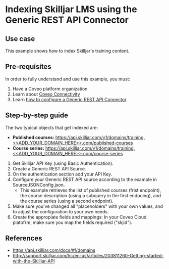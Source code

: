 # Indexing Skilljar LMS using the Generic REST API Connector

## Use case
This example shows how to index Skilljar's training content.

## Pre-requisites
In order to fully understand and use this example, you must:
1. Have a Coveo platform organization
2. Learn about [Coveo Connectivity](https://docs.coveo.com/en/1702/cloud-v2-administrators/add-or-edit-a-source-using-one-of-the-available-connectors)
3. Learn [how to configure a Generic REST API Connector](https://docs.coveo.com/en/1896/cloud-v2-administrators/add-or-edit-a-generic-rest-api-source)

## Step-by-step guide
The two typical objects that get indexed are:
* **Published courses:** https://api.skilljar.com/v1/domains/training.<<ADD_YOUR_DOMAIN_HERE>>.com/published-courses
* **Course series:** https://api.skilljar.com/v1/domains/training.<<ADD_YOUR_DOMAIN_HERE>>.com/course-series

1. Get Skilljar API Key (using Basic Authentication).
2. Create a Generic REST API Source.
3. On the authentication section add your API Key.
4. Configure your Generic REST API source according to the example in SourceJSONConfig.json.
    * This example retrieves the list of published courses (frist endpoint), the course description (using a subquery in the first endpoing), and the course series (using a second endpoint).
5. Make sure you've changed all "placeholders" with your own values, and to adjust the configuration to your own needs.
6. Create the appropiate fields and mappings: In your Coveo Cloud platofrm, make sure you map the fields required ("skjid").

## References
* https://api.skilljar.com/docs/#!/domains
* http://support.skilljar.com/hc/en-us/articles/203811260-Getting-started-with-the-Skilljar-API